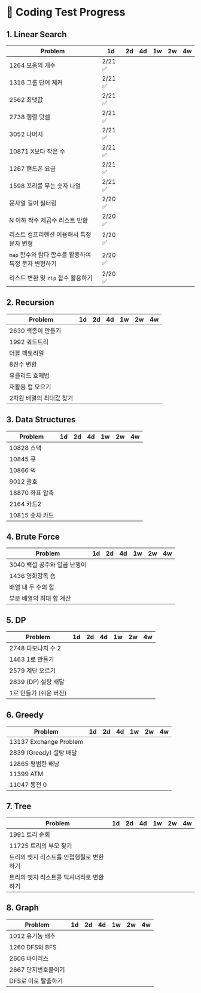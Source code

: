 # 📌 Coding Test Progress

## 1. Linear Search

| Problem                                              | 1d      | 2d  | 4d  | 1w  | 2w  | 4w  |
| ---------------------------------------------------- | ------- | --- | --- | --- | --- | --- |
| 1264 모음의 개수                                     | 2/21 ✅ |     |     |     |     |     |
| 1316 그룹 단어 체커                                  | 2/21 ✅ |     |     |     |     |     |
| 2562 최댓값                                          | 2/21 ✅ |     |     |     |     |     |
| 2738 행렬 덧셈                                       | 2/21 ✅ |     |     |     |     |     |
| 3052 나머지                                          | 2/21 ✅ |     |     |     |     |     |
| 10871 X보다 작은 수                                  | 2/21 ✅ |     |     |     |     |     |
| 1267 핸드폰 요금                                     | 2/21 ✅ |     |     |     |     |     |
| 1598 꼬리를 무는 숫자 나열                           | 2/21 ✅ |     |     |     |     |     |
| 문자열 길이 필터링                                   | 2/20 ✅ |     |     |     |     |     |
| N 이하 짝수 제곱수 리스트 반환                       | 2/20 ✅ |     |     |     |     |     |
| 리스트 컴프리헨션 이용해서 특정 문자 변형            | 2/20 ✅ |     |     |     |     |     |
| `map` 함수와 람다 함수를 활용하여 특정 문자 변형하기 | 2/20 ✅ |     |     |     |     |     |
| 리스트 변환 및 `zip` 함수 활용하기                   | 2/20 ✅ |     |     |     |     |     |

## 2. Recursion

| Problem                  | 1d  | 2d  | 4d  | 1w  | 2w  | 4w  |
| ------------------------ | --- | --- | --- | --- | --- | --- |
| 2630 색종이 만들기       |     |     |     |     |     |     |
| 1992 쿼드트리            |     |     |     |     |     |     |
| 더블 팩토리얼            |     |     |     |     |     |     |
| 8진수 변환               |     |     |     |     |     |     |
| 유클리드 호제법          |     |     |     |     |     |     |
| 재활용 컵 모으기         |     |     |     |     |     |     |
| 2차원 배열의 최대값 찾기 |     |     |     |     |     |     |

## 3. Data Structures

| Problem         | 1d  | 2d  | 4d  | 1w  | 2w  | 4w  |
| --------------- | --- | --- | --- | --- | --- | --- |
| 10828 스택      |     |     |     |     |     |     |
| 10845 큐        |     |     |     |     |     |     |
| 10866 덱        |     |     |     |     |     |     |
| 9012 괄호       |     |     |     |     |     |     |
| 18870 좌표 압축 |     |     |     |     |     |     |
| 2164 카드2      |     |     |     |     |     |     |
| 10815 숫자 카드 |     |     |     |     |     |     |

## 4. Brute Force

| Problem                      | 1d  | 2d  | 4d  | 1w  | 2w  | 4w  |
| ---------------------------- | --- | --- | --- | --- | --- | --- |
| 3040 백설 공주와 일곱 난쟁이 |     |     |     |     |     |     |
| 1436 영화감독 숌             |     |     |     |     |     |     |
| 배열 내 두 수의 합           |     |     |     |     |     |     |
| 부분 배열의 최대 합 계산     |     |     |     |     |     |     |

## 5. DP

| Problem                | 1d  | 2d  | 4d  | 1w  | 2w  | 4w  |
| ---------------------- | --- | --- | --- | --- | --- | --- |
| 2748 피보나치 수 2     |     |     |     |     |     |     |
| 1463 1로 만들기        |     |     |     |     |     |     |
| 2579 계단 오르기       |     |     |     |     |     |     |
| 2839 (DP) 설탕 배달    |     |     |     |     |     |     |
| 1로 만들기 (쉬운 버전) |     |     |     |     |     |     |

## 6. Greedy

| Problem                 | 1d  | 2d  | 4d  | 1w  | 2w  | 4w  |
| ----------------------- | --- | --- | --- | --- | --- | --- |
| 13137 Exchange Problem  |     |     |     |     |     |     |
| 2839 (Greedy) 설탕 배달 |     |     |     |     |     |     |
| 12865 평범한 배낭       |     |     |     |     |     |     |
| 11399 ATM               |     |     |     |     |     |     |
| 11047 동전 0            |     |     |     |     |     |     |

## 7. Tree

| Problem                                  | 1d  | 2d  | 4d  | 1w  | 2w  | 4w  |
| ---------------------------------------- | --- | --- | --- | --- | --- | --- |
| 1991 트리 순회                           |     |     |     |     |     |     |
| 11725 트리의 부모 찾기                   |     |     |     |     |     |     |
| 트리의 엣지 리스트를 인접행렬로 변환하기 |     |     |     |     |     |     |
| 트리의 엣지 리스트를 딕셔너리로 변환하기 |     |     |     |     |     |     |

## 8. Graph

| Problem             | 1d  | 2d  | 4d  | 1w  | 2w  | 4w  |
| ------------------- | --- | --- | --- | --- | --- | --- |
| 1012 유기농 배추    |     |     |     |     |     |     |
| 1260 DFS와 BFS      |     |     |     |     |     |     |
| 2606 바이러스       |     |     |     |     |     |     |
| 2667 단지번호붙이기 |     |     |     |     |     |     |
| DFS로 미로 탈출하기 |     |     |     |     |     |     |
